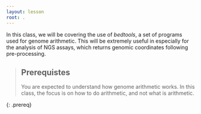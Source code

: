 ```yaml
---
layout: lesson
root: .
---
```


In this class, we will be covering the use of *bedtools*, a set of
programs used for genome arithmetic. This will be extremely useful in
especially for the analysis of NGS assays, which returns genomic
coordinates following pre-processing. 

> ## Prerequistes
>
> You are expected to understand how genome arithmetic works. In this
> class, the focus is on how to do arithmetic, and not what is
> arithmetic. 
>

{: .prereq}
